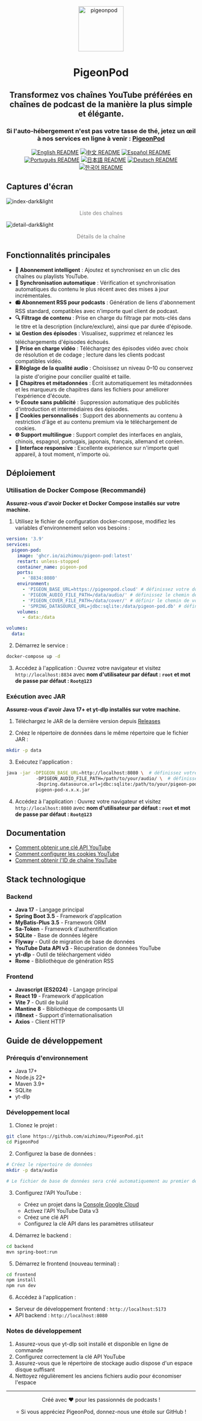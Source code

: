<div align="center">
  <img src="../frontend/src/assets/pigeonpod.svg" alt="pigeonpod" width="120" />
  <h1>PigeonPod</h1>
  <h2>Transformez vos chaînes YouTube préférées en chaînes de podcast de la manière la plus simple et élégante.</h2>
  <h3>Si l'auto-hébergement n'est pas votre tasse de thé, jetez un œil à nos services en ligne à venir :
    <a target="_blank" href="https://pigeonpod.cloud/">PigeonPod</a>
  </h3>
</div>

<div align="center">
  
[![English README](https://img.shields.io/badge/README-English-blue)](../../README.md) [![中文 README](https://img.shields.io/badge/README-%E4%B8%AD%E6%96%87-red)](README-ZH.md) [![Español README](https://img.shields.io/badge/README-Español-orange)](README-ES.md) [![Português README](https://img.shields.io/badge/README-Português-green)](README-PT.md) [![日本語 README](https://img.shields.io/badge/README-日本語-blue)](README-JA.md) [![Deutsch README](https://img.shields.io/badge/README-Deutsch-yellow)](README-DE.md) [![한국어 README](https://img.shields.io/badge/README-한국어-pink)](README-KO.md)
</div>

## Captures d'écran

![index-dark&light](../assets/screenshots/index-dark&light.png)
<div align="center">
  <p style="color: gray">Liste des chaînes</p>
</div>

![detail-dark&light](../assets/screenshots/detail-dark&light.png)
<div align="center">
  <p style="color: gray">Détails de la chaîne</p>
</div>

## Fonctionnalités principales

- **🎯 Abonnement intelligent** : Ajoutez et synchronisez en un clic des chaînes ou playlists YouTube.
- **🤖 Synchronisation automatique** : Vérification et synchronisation automatiques du contenu le plus récent avec des mises à jour incrémentales.
- **📻 Abonnement RSS pour podcasts** : Génération de liens d'abonnement RSS standard, compatibles avec n'importe quel client de podcast.
- **🔍 Filtrage de contenu** : Prise en charge du filtrage par mots-clés dans le titre et la description (inclure/exclure), ainsi que par durée d'épisode.
- **📊 Gestion des épisodes** : Visualisez, supprimez et relancez les téléchargements d'épisodes échoués.
- **🎦 Prise en charge vidéo** : Téléchargez des épisodes vidéo avec choix de résolution et de codage ; lecture dans les clients podcast compatibles vidéo.
- **🎚 Réglage de la qualité audio** : Choisissez un niveau 0–10 ou conservez la piste d'origine pour concilier qualité et taille.
- **💽 Chapitres et métadonnées** : Écrit automatiquement les métadonnées et les marqueurs de chapitres dans les fichiers pour améliorer l'expérience d'écoute.
- **✨ Écoute sans publicité** : Suppression automatique des publicités d'introduction et intermédiaires des épisodes.
- **🍪 Cookies personnalisés** : Support des abonnements au contenu à restriction d'âge et au contenu premium via le téléchargement de cookies.
- **🌐 Support multilingue** : Support complet des interfaces en anglais, chinois, espagnol, portugais, japonais, français, allemand et coréen.
- **📱 Interface responsive** : Excellente expérience sur n'importe quel appareil, à tout moment, n'importe où.

## Déploiement

### Utilisation de Docker Compose (Recommandé)

**Assurez-vous d'avoir Docker et Docker Compose installés sur votre machine.**

1. Utilisez le fichier de configuration docker-compose, modifiez les variables d'environnement selon vos besoins :
```yml
version: '3.9'
services:
  pigeon-pod:
    image: 'ghcr.io/aizhimou/pigeon-pod:latest' 
    restart: unless-stopped
    container_name: pigeon-pod
    ports:
      - '8834:8080'
    environment:
      - 'PIGEON_BASE_URL=https://pigeonpod.cloud' # définissez votre domaine
      - 'PIGEON_AUDIO_FILE_PATH=/data/audio/' # définissez le chemin de vos fichiers audio
      - 'PIGEON_COVER_FILE_PATH=/data/cover/' # définir le chemin de votre fichier de couverture
      - 'SPRING_DATASOURCE_URL=jdbc:sqlite:/data/pigeon-pod.db' # définissez le chemin de votre base de données
    volumes:
      - data:/data

volumes:
  data:
```

2. Démarrez le service :
```bash
docker-compose up -d
```

3. Accédez à l'application :
Ouvrez votre navigateur et visitez `http://localhost:8834` avec **nom d'utilisateur par défaut : `root` et mot de passe par défaut : `Root@123`**

### Exécution avec JAR

**Assurez-vous d'avoir Java 17+ et yt-dlp installés sur votre machine.**

1. Téléchargez le JAR de la dernière version depuis [Releases](https://github.com/aizhimou/pigeon-pod/releases)

2. Créez le répertoire de données dans le même répertoire que le fichier JAR :
```bash
mkdir -p data
```

3. Exécutez l'application :
```bash
java -jar -DPIGEON_BASE_URL=http://localhost:8080 \  # définissez votre domaine
           -DPIGEON_AUDIO_FILE_PATH=/path/to/your/audio/ \  # définissez le chemin de vos fichiers audio
           -Dspring.datasource.url=jdbc:sqlite:/path/to/your/pigeon-pod.db \  # définissez le chemin de votre base de données
           pigeon-pod-x.x.x.jar
```

4. Accédez à l'application :
Ouvrez votre navigateur et visitez `http://localhost:8080` avec **nom d'utilisateur par défaut : `root` et mot de passe par défaut : `Root@123`**

## Documentation

- [Comment obtenir une clé API YouTube](../how-to-get-youtube-api-key/how-to-get-youtube-api-key-en.md)
- [Comment configurer les cookies YouTube](../youtube-cookie-setup/youtube-cookie-setup-en.md)
- [Comment obtenir l'ID de chaîne YouTube](../how-to-get-youtube-channel-id/how-to-get-youtube-channel-id-en.md)

## Stack technologique

### Backend
- **Java 17** - Langage principal
- **Spring Boot 3.5** - Framework d'application
- **MyBatis-Plus 3.5** - Framework ORM
- **Sa-Token** - Framework d'authentification
- **SQLite** - Base de données légère
- **Flyway** - Outil de migration de base de données
- **YouTube Data API v3** - Récupération de données YouTube
- **yt-dlp** - Outil de téléchargement vidéo
- **Rome** - Bibliothèque de génération RSS

### Frontend
- **Javascript (ES2024)** - Langage principal
- **React 19** - Framework d'application
- **Vite 7** - Outil de build
- **Mantine 8** - Bibliothèque de composants UI
- **i18next** - Support d'internationalisation
- **Axios** - Client HTTP

## Guide de développement

### Prérequis d'environnement
- Java 17+
- Node.js 22+
- Maven 3.9+
- SQLite
- yt-dlp

### Développement local

1. Clonez le projet :
```bash
git clone https://github.com/aizhimou/PigeonPod.git
cd PigeonPod
```

2. Configurez la base de données :
```bash
# Créez le répertoire de données
mkdir -p data/audio

# Le fichier de base de données sera créé automatiquement au premier démarrage
```

3. Configurez l'API YouTube :
   - Créez un projet dans la [Console Google Cloud](https://console.cloud.google.com/)
   - Activez l'API YouTube Data v3
   - Créez une clé API
   - Configurez la clé API dans les paramètres utilisateur

4. Démarrez le backend :
```bash
cd backend
mvn spring-boot:run
```

5. Démarrez le frontend (nouveau terminal) :
```bash
cd frontend
npm install
npm run dev
```

6. Accédez à l'application :
- Serveur de développement frontend : `http://localhost:5173`
- API backend : `http://localhost:8080`

### Notes de développement
1. Assurez-vous que yt-dlp soit installé et disponible en ligne de commande
2. Configurez correctement la clé API YouTube
3. Assurez-vous que le répertoire de stockage audio dispose d'un espace disque suffisant
4. Nettoyez régulièrement les anciens fichiers audio pour économiser l'espace

---

<div align="center">
  <p>Créé avec ❤️ pour les passionnés de podcasts !</p>
  <p>⭐ Si vous appréciez PigeonPod, donnez-nous une étoile sur GitHub !</p>
</div>

